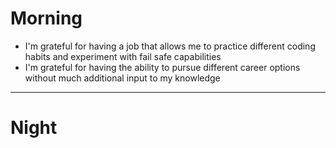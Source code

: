 # Morning
- I'm grateful for having a job that allows me to practice different coding habits and experiment with fail safe capabilities
- I'm grateful for having the ability to pursue different career options without much additional input to my knowledge
---
# Night
